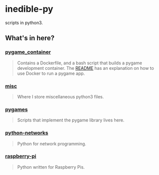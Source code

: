 # inedible-py
scripts in python3.

## What's in here?

### [pygame_container](/pygames/pygame_container)
> Contains a Dockerfile, and a bash script that builds a pygame development container.
> The [README](/pygames/pygame_container/README.md) has an explanation on how to use Docker to run a pygame app.

### [misc](/misc)
> Where I store miscellaneous python3 files.

### [pygames](/pygames)
> Scripts that implement the pygame library lives here.

### [python-networks](/python-networks)
> Python for network programming.

### [raspberry-pi](/raspberry-py)
> Python written for Raspberry Pis.
